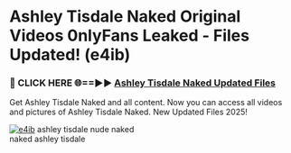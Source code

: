 # Ashley Tisdale Naked Original Videos 0nlyFans Leaked - Files Updated! (e4ib)

<h3>🔴 CLICK HERE 🌐==►► <a href="https://tinyurl.com/up5wt9bj" rel="nofollow">Ashley Tisdale Naked Updated Files</a></h3>

Get Ashley Tisdale Naked and all content. Now you can access all videos and pictures of Ashley Tisdale Naked. New Updated Files 2025!

[![e4ib](https://i.imgur.com/ABiUzMV.gif)](https://tinyurl.com/up5wt9bj)
ashley tisdale nude naked<br>
naked ashley tisdale